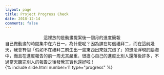 ```yaml
---
layout: page
title: Project Progress Check
date: 2018-12-14
comments: false
---
```


<center>這裡放的是動畫提案後一個月的進度簡報</center>
自己做動畫的時間集中在六日一，為什麼呢？因為課在每個禮拜二，而在這前幾天，我會有個「假如不在禮拜二前生出一些東西出來就完蛋了」的想法浮現於腦海中，而且在進度報告的前一周尤其嚴重，很擔心自己的進度比別人還落後許多，不過當天聽完別人的報告之後發覺其實也還好啦！

<div>
    {% include slide.html number=11 type="progress" %}
</div>
